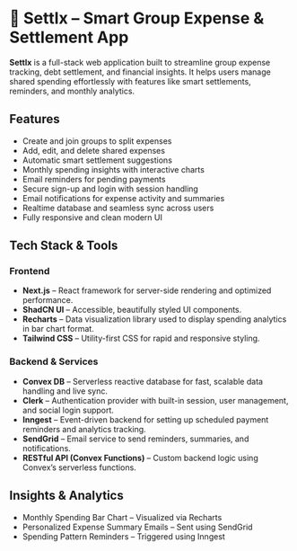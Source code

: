# 💸 Settlx – Smart Group Expense & Settlement App

**Settlx** is a full-stack web application built to streamline group expense tracking, debt settlement, and financial insights. It helps users manage shared spending effortlessly with features like smart settlements, reminders, and monthly analytics.


## Features

- Create and join groups to split expenses
- Add, edit, and delete shared expenses
- Automatic smart settlement suggestions
- Monthly spending insights with interactive charts
- Email reminders for pending payments
- Secure sign-up and login with session handling
- Email notifications for expense activity and summaries
- Realtime database and seamless sync across users
- Fully responsive and clean modern UI


## Tech Stack & Tools

### Frontend
- **Next.js** – React framework for server-side rendering and optimized performance.
- **ShadCN UI** – Accessible, beautifully styled UI components.
- **Recharts** – Data visualization library used to display spending analytics in bar chart format.
- **Tailwind CSS** – Utility-first CSS for rapid and responsive styling.

### Backend & Services
- **Convex DB** – Serverless reactive database for fast, scalable data handling and live sync.
- **Clerk** – Authentication provider with built-in session, user management, and social login support.
- **Inngest** – Event-driven backend for setting up scheduled payment reminders and analytics tracking.
- **SendGrid** – Email service to send reminders, summaries, and notifications.
- **RESTful API (Convex Functions)** – Custom backend logic using Convex’s serverless functions.


## Insights & Analytics

- Monthly Spending Bar Chart – Visualized via Recharts
- Personalized Expense Summary Emails – Sent using SendGrid
- Spending Pattern Reminders – Triggered using Inngest
